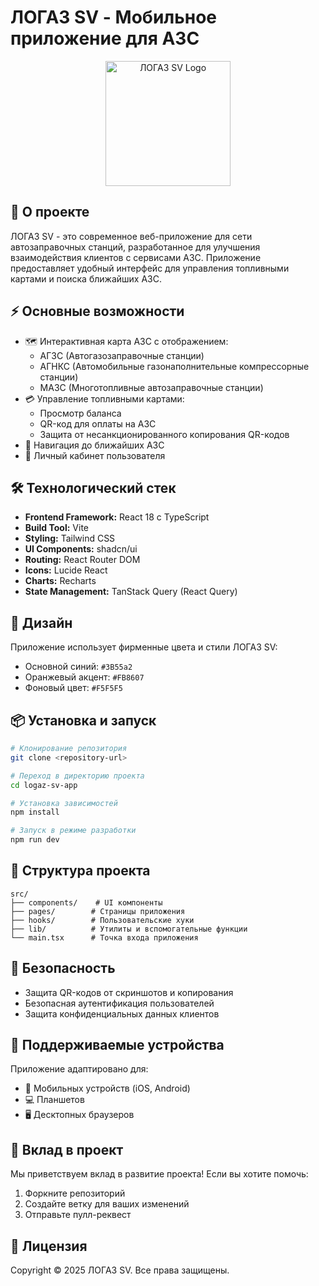 
# ЛОГАЗ SV - Мобильное приложение для АЗС

<div align="center">
  <img src="/lovable-uploads/d649b731-5ecb-4621-8f85-15b26f4ac5ec.png" alt="ЛОГАЗ SV Logo" width="200"/>
</div>

## 📱 О проекте

ЛОГАЗ SV - это современное веб-приложение для сети автозаправочных станций, разработанное для улучшения взаимодействия клиентов с сервисами АЗС. Приложение предоставляет удобный интерфейс для управления топливными картами и поиска ближайших АЗС.

## ⚡ Основные возможности

- 🗺️ Интерактивная карта АЗС с отображением:
  - АГЗС (Автогазозаправочные станции)
  - АГНКС (Автомобильные газонаполнительные компрессорные станции)
  - МАЗС (Многотопливные автозаправочные станции)
- 💳 Управление топливными картами:
  - Просмотр баланса
  - QR-код для оплаты на АЗС
  - Защита от несанкционированного копирования QR-кодов
- 📍 Навигация до ближайших АЗС
- 👤 Личный кабинет пользователя

## 🛠️ Технологический стек

- **Frontend Framework:** React 18 с TypeScript
- **Build Tool:** Vite
- **Styling:** Tailwind CSS
- **UI Components:** shadcn/ui
- **Routing:** React Router DOM
- **Icons:** Lucide React
- **Charts:** Recharts
- **State Management:** TanStack Query (React Query)

## 🎨 Дизайн

Приложение использует фирменные цвета и стили ЛОГАЗ SV:
- Основной синий: `#3B55a2`
- Оранжевый акцент: `#FB8607`
- Фоновый цвет: `#F5F5F5`

## 📦 Установка и запуск

```bash
# Клонирование репозитория
git clone <repository-url>

# Переход в директорию проекта
cd logaz-sv-app

# Установка зависимостей
npm install

# Запуск в режиме разработки
npm run dev
```

## 🔧 Структура проекта

```
src/
├── components/    # UI компоненты
├── pages/        # Страницы приложения
├── hooks/        # Пользовательские хуки
├── lib/          # Утилиты и вспомогательные функции
└── main.tsx      # Точка входа приложения
```

## 🔐 Безопасность

- Защита QR-кодов от скриншотов и копирования
- Безопасная аутентификация пользователей
- Защита конфиденциальных данных клиентов

## 📱 Поддерживаемые устройства

Приложение адаптировано для:
- 📱 Мобильных устройств (iOS, Android)
- 💻 Планшетов
- 🖥️ Десктопных браузеров

## 🤝 Вклад в проект

Мы приветствуем вклад в развитие проекта! Если вы хотите помочь:
1. Форкните репозиторий
2. Создайте ветку для ваших изменений
3. Отправьте пулл-реквест

## 📄 Лицензия

Copyright © 2025 ЛОГАЗ SV. Все права защищены.
